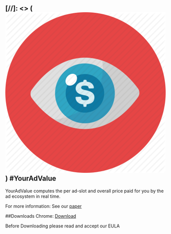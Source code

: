[//]: <> ([![YourAdValue](https://github.com/panpap/YourAdValue/blob/master/images/icon.png)](https://github.com/panpap/YourAdValue))
#YourAdValue
---

YourAdValue computes the per ad-slot and overall price paid for you by the ad ecosystem in real time.

For more information: See our <a href="https://www.ics.forth.gr/_publications/imc17-panpap.pdf">paper</a>

##Downloads
Chrome: <a href="https://">Download</a>

Before Downloading please read and accept our <a hred="https://github.com/panpap/YourAdValue/blob/master/YourAdValue_EULA.pdf">EULA</a>
